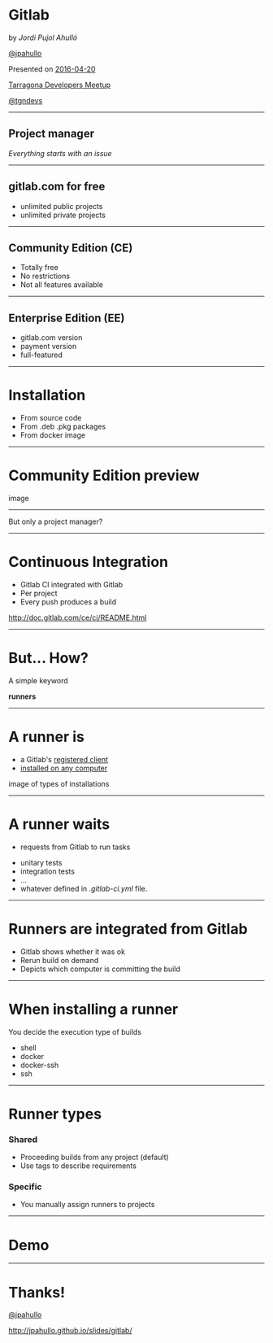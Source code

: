 # Gitlab

by *Jordi Pujol Ahulló* 

[@jpahullo](http://twitter.com/jpahullo)

Presented on [2016-04-20](http://www.meetup.com/Tarragona-Developers-Meetup/events/229781981/)

[Tarragona Developers Meetup](http://www.meetup.com/Tarragona-Developers-Meetup/) 

[@tgndevs](http://twitter.com/tgndevs)

----

## Project manager

*Everything starts with an issue*

---

## gitlab.com for free 

- unlimited public projects
- unlimited private projects

---

## Community Edition (CE)

- Totally free
- No restrictions
- Not all features available

---

## Enterprise Edition (EE)

- gitlab.com version
- payment version
- full-featured

----

# Installation

- From source code
- From .deb .pkg packages
- From docker image

----

# Community Edition preview

image

----

But only a project manager?

----

# Continuous Integration

- Gitlab CI integrated with Gitlab
- Per project
- Every push produces a build

http://doc.gitlab.com/ce/ci/README.html

---

# But... How?

A simple keyword

**runners**

---

# A runner is

- a Gitlab's [registered client](http://doc.gitlab.com/ce/ci/runners/README.html)
- [installed on any computer](https://gitlab.com/gitlab-org/gitlab-ci-multi-runner/#install-gitlab-runner)

image of types of installations

---

# A runner waits

- requests from Gitlab to run tasks
 * unitary tests
 * integration tests
 * ...
 * whatever defined in *.gitlab-ci.yml* file.

---

# Runners are integrated from Gitlab

- Gitlab shows whether it was ok
- Rerun build on demand
- Depicts which computer is committing the build

---

# When installing a runner

You decide the execution type of builds

- shell
- docker
- docker-ssh
- ssh

---

# Runner types

### Shared

- Proceeding builds from any project (default)
- Use tags to describe requirements

### Specific

- You manually assign runners to projects

----

# Demo

----

# Thanks!

[@jpahullo](http://twitter.com/jpahullo/)

http://jpahullo.github.io/slides/gitlab/
